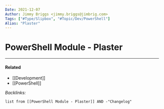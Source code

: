 ```yaml
---
Date: 2021-12-07
Author: Jimmy Briggs <jimmy.briggs@jimbrig.com>
Tags: ["#Type/Slipbox", "#Topic/Dev/PowerShell"]
Alias: "Plaster"
---
```


# PowerShell Module - Plaster

***

#### Related

- [[Development]]
- [[PowerShell]]

*Backlinks:*

```dataview
list from [[PowerShell Module - Plaster]] AND -"Changelog"
```